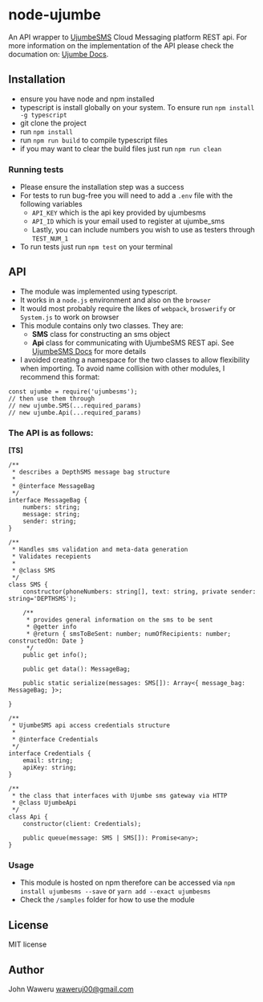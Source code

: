 # node-ujumbe #

An API wrapper to [UjumbeSMS](http://ujumbesms.co.ke) Cloud Messaging platform REST api. For more information on
the implementation of the API please check the documation on: [Ujumbe Docs](http://ujumbesms.co.ke/api/document).

## Installation ##

* ensure you have node and npm installed
* typescript is install globally on your system. To ensure run `npm install -g typescript`
* git clone the project
* run `npm install`
* run `npm run build` to compile typescript files
* if you may want to clear the build files just run `npm run clean`

### Running tests ###

* Please ensure the installation step was a success
* For tests to run bug-free you will need to add a `.env` file with the following variables
    - `API_KEY` which is the api key provided by ujumbesms
    - `API_ID` which is your email used to register at ujumbe_sms
    - Lastly, you can include numbers you wish to use as testers through `TEST_NUM_1`
* To run tests just run `npm test` on your terminal

## API ##

* The module was implemented using typescript.
* It works in a `node.js` environment and also on the `browser` 
* It would most probably require the likes of `webpack`, `broswerify` or `System.js` to work on browser
* This module contains only two classes. They are:
     - **SMS** class for constructing an sms object
     - **Api** class for communicating with UjumbeSMS REST api. See [UjumbeSMS Docs](http://ujumbesms.co.ke/api/document) for more details
* I avoided creating a namespace for the two classes to allow flexibility when importing. To avoid name collision with other modules, I recommend this format:

```
const ujumbe = require('ujumbesms');
// then use them through
// new ujumbe.SMS(...required_params)
// new ujumbe.Api(...required_params)
```

### The API is as follows: ###

**[TS]**

```
/**
 * describes a DepthSMS message bag structure
 *
 * @interface MessageBag
 */
interface MessageBag {
    numbers: string;
    message: string;
    sender: string;
}
```

```
/**
 * Handles sms validation and meta-data generation
 * Validates recepients
 *
 * @class SMS
 */
class SMS {
    constructor(phoneNumbers: string[], text: string, private sender: string='DEPTHSMS');

    /**
     * provides general information on the sms to be sent
     * @getter info
     * @return { smsToBeSent: number; numOfRecipients: number; constructedOn: Date }
     */
    public get info();

    public get data(): MessageBag;

    public static serialize(messages: SMS[]): Array<{ message_bag: MessageBag; }>;

}
```

```
/**
 * UjumbeSMS api access credentials structure
 *
 * @interface Credentials
 */
interface Credentials {
    email: string;
    apiKey: string;
}
```

```
/**
 * the class that interfaces with Ujumbe sms gateway via HTTP
 * @class UjumbeApi
 */
class Api {
    constructor(client: Credentials);

    public queue(message: SMS | SMS[]): Promise<any>;
}
```

### Usage ###

* This module is hosted on npm therefore can be accessed via 
    `npm install ujumbesms --save` or `yarn add --exact ujumbesms`
* Check the `/samples` folder for how to use the module

## License ##

MIT license

## Author ##

John Waweru <waweruj00@gmail.com>
